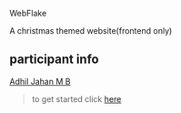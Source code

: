 WebFlake

A christmas themed website(frontend only)

## participant info

[Adhil Jahan M B](https://github.com/SiMoNRiLeY-141)

> to get started click [here](GETTING_STARTED.md)
